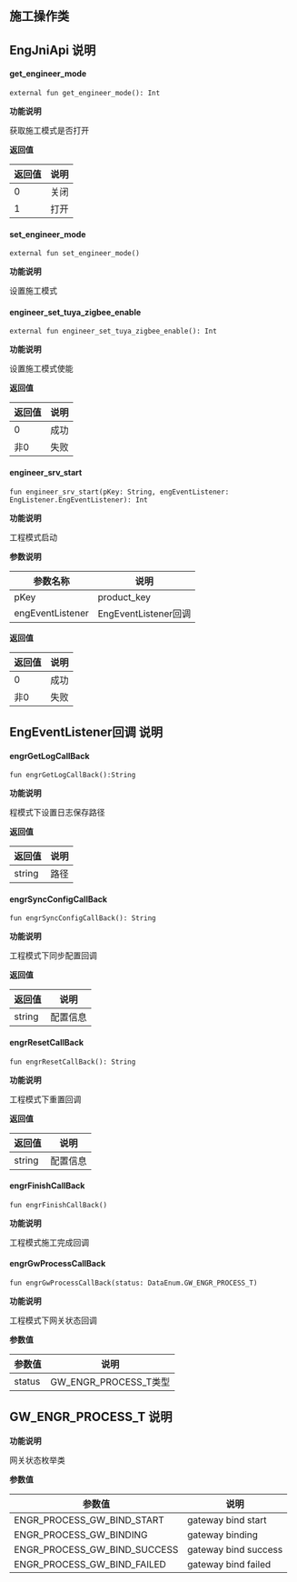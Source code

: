 ## 施工操作类

## EngJniApi 说明
#### get_engineer_mode
```
external fun get_engineer_mode(): Int
```
**功能说明**

获取施工模式是否打开

**返回值**

| **返回值** | **说明**       |
| ---------- | -------------- |
| 0    | 关闭       |
| 1     | 打开 |

#### set_engineer_mode
```
external fun set_engineer_mode()
```
**功能说明**

设置施工模式

#### engineer_set_tuya_zigbee_enable
```
external fun engineer_set_tuya_zigbee_enable(): Int
```

**功能说明**

设置施工模式使能

**返回值**

| **返回值** | **说明**       |
| ---------- | -------------- |
| 0    | 成功       |
| 非0     | 失败 |

#### engineer_srv_start
```
fun engineer_srv_start(pKey: String, engEventListener: EngListener.EngEventListener): Int
```

**功能说明**

工程模式启动

**参数说明**

| 参数名称 | 说明                                                         |
| -------- | ------------------------------------------------------------ |
| pKey | product_key |
| engEventListener | EngEventListener回调 |

**返回值**

| **返回值** | **说明**       |
| ---------- | -------------- |
| 0    | 成功       |
| 非0     | 失败 |


## EngEventListener回调 说明
#### engrGetLogCallBack
```
fun engrGetLogCallBack():String
```

**功能说明**

程模式下设置日志保存路径

**返回值**

| **返回值** | **说明**       |
| ---------- | -------------- |
| string   |   路径    |

#### engrSyncConfigCallBack
```
fun engrSyncConfigCallBack(): String
```

**功能说明**

工程模式下同步配置回调

**返回值**

| **返回值** | **说明**       |
| ---------- | -------------- |
| string   |   配置信息    |



#### engrResetCallBack
```
fun engrResetCallBack(): String
```

**功能说明**

工程模式下重置回调

**返回值**

| **返回值** | **说明**       |
| ---------- | -------------- |
| string   |   配置信息    |

#### engrFinishCallBack
```
fun engrFinishCallBack()
```

**功能说明**

工程模式施工完成回调

#### engrGwProcessCallBack
```
fun engrGwProcessCallBack(status: DataEnum.GW_ENGR_PROCESS_T)
```

**功能说明**

工程模式下网关状态回调

**参数值**

| **参数值** | **说明**       |
| ---------- | -------------- |
| status   |   GW_ENGR_PROCESS_T类型    |


## GW_ENGR_PROCESS_T 说明

**功能说明**

网关状态枚举类


**参数值**

| **参数值** | **说明**       |
| ---------- | -------------- |
| ENGR_PROCESS_GW_BIND_START   |   gateway bind start    |
| ENGR_PROCESS_GW_BINDING   |   gateway binding    |
| ENGR_PROCESS_GW_BIND_SUCCESS   |   gateway bind success    |
| ENGR_PROCESS_GW_BIND_FAILED   |   gateway bind failed    | |